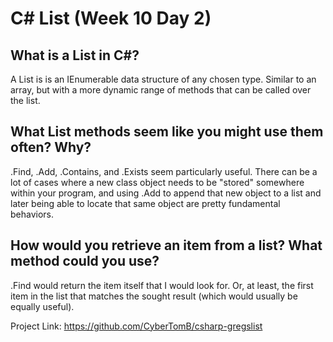 # C# List (Week 10 Day 2)

## What is a List in C#?

A List is is an IEnumerable data structure of any chosen type. Similar to an array, but with a more dynamic range of methods that can be called over the list. 

## What List methods seem like you might use them often? Why?

.Find, .Add, .Contains, and .Exists seem particularly useful. There can be a lot of cases where a new class object needs to be "stored" somewhere within your program, and using .Add to append that new object to a list and later being able to locate that same object are pretty fundamental behaviors.

## How would you retrieve an item from a list? What method could you use?

.Find would return the item itself that I would look for. Or, at least, the first item in the list that matches the sought result (which would usually be equally useful). 

Project Link: https://github.com/CyberTomB/csharp-gregslist
